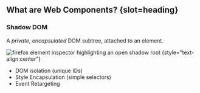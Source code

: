 ## What are Web Components? {slot=heading}

### Shadow DOM

A *private*, *encapsulated* DOM subtree, attached to an element.

![firefox element inspector highlighting an open shadow root](shadow-root.png) 
{style="text-align:center"}

- DOM isolation (unique IDs)
- Style Encapsulation (simple selectors)
- Event Retargeting

